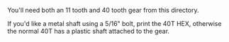 You'll need both an 11 tooth and 40 tooth gear from this directory.

If you'd like a metal shaft using a 5/16" bolt, print the 40T HEX, otherwise the normal 40T has a plastic shaft attached to the gear.
